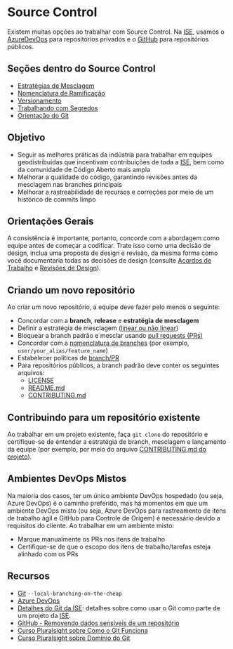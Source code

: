 # Source Control

Existem muitas opções ao trabalhar com Source Control. Na [ISE](../ISE.md), usamos o [AzureDevOps](https://azure.microsoft.com/en-us/services/devops/) para repositórios privados e o [GitHub](https://github.com/) para repositórios públicos.

## Seções dentro do Source Control

* [Estratégias de Mesclagem](merge-strategies.md)
* [Nomenclatura de Ramificação](naming-branches.md)
* [Versionamento](component-versioning.md)
* [Trabalhando com Segredos](secrets-management.md)
* [Orientação do Git](git-guidance/README.md)

## Objetivo

* Seguir as melhores práticas da indústria para trabalhar em equipes geodistribuídas que incentivam contribuições de toda a [ISE](../ISE.md), bem como da comunidade de Código Aberto mais ampla
* Melhorar a qualidade do código, garantindo revisões antes da mesclagem nas branches principais
* Melhorar a rastreabilidade de recursos e correções por meio de um histórico de commits limpo

## Orientações Gerais

A consistência é importante, portanto, concorde com a abordagem como equipe antes de começar a codificar. Trate isso como uma decisão de design, inclua uma proposta de design e revisão, da mesma forma como você documentaria todas as decisões de design (consulte [Acordos de Trabalho](../agile-development/advanced-topics/team-agreements/working-agreements.md) e [Revisões de Design](../design/design-reviews/README.md)).

## Criando um novo repositório

Ao criar um novo repositório, a equipe deve fazer pelo menos o seguinte:

* Concordar com a **branch**, **release** e **estratégia de mesclagem**
* Definir a estratégia de mesclagem ([linear ou não linear](merge-strategies.md))
* Bloquear a branch padrão e mesclar usando [pull requests (PRs)](../code-reviews/pull-requests.md)
* Concordar com a [nomenclatura de branches](naming-branches.md) (por exemplo, `user/your_alias/feature_name`)
* Estabelecer políticas de [branch/PR](../code-reviews/pull-requests.md)
* Para repositórios públicos, a branch padrão deve conter os seguintes arquivos:
  * [LICENSE](../resources/templates/LICENSE)
  * [README.md](../resources/templates/README.md)
  * [CONTRIBUTING.md](../resources/templates/CONTRIBUTING.md)

## Contribuindo para um repositório existente

Ao trabalhar em um projeto existente, faça `git clone` do repositório e certifique-se de entender a estratégia de branch, mesclagem e lançamento da equipe (por exemplo, por meio do arquivo [CONTRIBUTING.md do projeto](https://blog.github.com/2012-09-17-contributing-guidelines/)).

## Ambientes DevOps Mistos

Na maioria dos casos, ter um único ambiente DevOps hospedado (ou seja, Azure DevOps) é o caminho preferido, mas há momentos em que um ambiente DevOps misto (ou seja, Azure DevOps para rastreamento de itens de trabalho ágil e GitHub para Controle de Origem) é necessário devido a requisitos do cliente. Ao trabalhar em um ambiente misto:

* Marque manualmente os PRs nos itens de trabalho
* Certifique-se de que o escopo dos itens de trabalho/tarefas esteja alinhado com os PRs

## Recursos

* [Git](https://git-scm.com/) `--local-branching-on-the-cheap`
* [Azure DevOps](https://azure.microsoft.com/pt-br/services/devops/)
* [Detalhes do Git da ISE](git-guidance/README.md): detalhes sobre como usar o Git como parte de um projeto da [ISE](../ISE.md).
* [GitHub - Removendo dados sensíveis de um repositório](https://help.github.com/articles/removing-sensitive-data-from-a-repository/)
* [Curso Pluralsight sobre Como o Git Funciona](https://www.pluralsight.com/courses/how-git-works)
* [Curso Pluralsight sobre Domínio do Git](https://www.pluralsight.com/courses/master-git)
